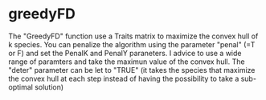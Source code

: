 # greedyFD

The "GreedyFD" function use a Traits matrix to maximize the convex hull of k species. You can penalize the algorithm using the parameter "penal" (=T or F) and set the PenalK and PenalY paraneters. I advice to use a wide range of paramters and take the maximun value of the convex hull. The "deter" parameter can be let to "TRUE" (it takes the species that maximize the convex hull at each step instead of having the possibility to take a sub-optimal solution)
